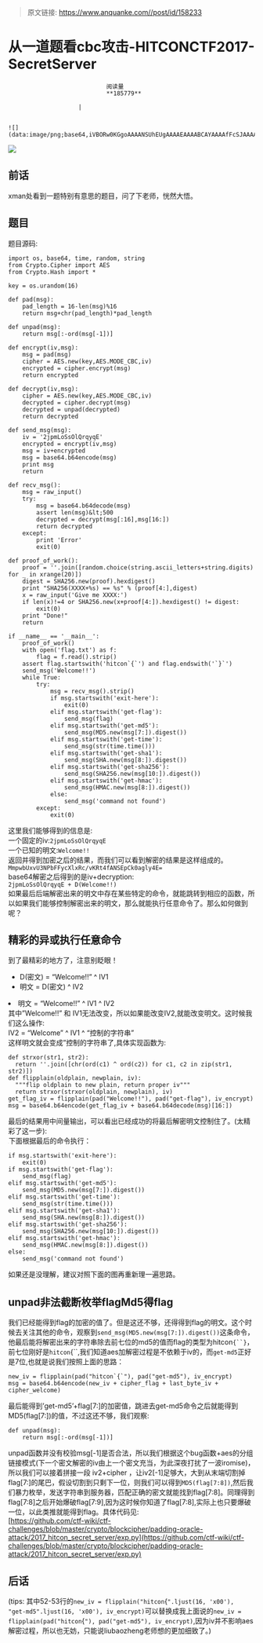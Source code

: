 > 原文链接: https://www.anquanke.com//post/id/158233 


# 从一道题看cbc攻击-HITCONCTF2017-SecretServer


                                阅读量   
                                **185779**
                            
                        |
                        
                                                                                                                                    ![](data:image/png;base64,iVBORw0KGgoAAAANSUhEUgAAAAEAAAABCAYAAAAfFcSJAAAAAXNSR0IArs4c6QAAAARnQU1BAACxjwv8YQUAAAAJcEhZcwAADsQAAA7EAZUrDhsAAAANSURBVBhXYzh8+PB/AAffA0nNPuCLAAAAAElFTkSuQmCC)
                                                                                            



[![](https://p4.ssl.qhimg.com/t0123ee5e2bbe25c885.jpg)](https://p4.ssl.qhimg.com/t0123ee5e2bbe25c885.jpg)

## 前话

xman处看到一题特别有意思的题目，问了下老师，恍然大悟。



## 题目

题目源码:

```
import os, base64, time, random, string
from Crypto.Cipher import AES
from Crypto.Hash import *

key = os.urandom(16)

def pad(msg):
    pad_length = 16-len(msg)%16
    return msg+chr(pad_length)*pad_length

def unpad(msg):
    return msg[:-ord(msg[-1])]

def encrypt(iv,msg):
    msg = pad(msg)
    cipher = AES.new(key,AES.MODE_CBC,iv)
    encrypted = cipher.encrypt(msg)
    return encrypted

def decrypt(iv,msg):
    cipher = AES.new(key,AES.MODE_CBC,iv)
    decrypted = cipher.decrypt(msg)
    decrypted = unpad(decrypted)
    return decrypted

def send_msg(msg):
    iv = '2jpmLoSsOlQrqyqE'
    encrypted = encrypt(iv,msg)
    msg = iv+encrypted
    msg = base64.b64encode(msg)
    print msg
    return

def recv_msg():
    msg = raw_input()
    try:
        msg = base64.b64decode(msg)
        assert len(msg)&lt;500
        decrypted = decrypt(msg[:16],msg[16:])
        return decrypted
    except:
        print 'Error'
        exit(0)

def proof_of_work():
    proof = ''.join([random.choice(string.ascii_letters+string.digits) for _ in xrange(20)])
    digest = SHA256.new(proof).hexdigest()
    print "SHA256(XXXX+%s) == %s" % (proof[4:],digest)
    x = raw_input('Give me XXXX:')
    if len(x)!=4 or SHA256.new(x+proof[4:]).hexdigest() != digest: 
        exit(0)
    print "Done!"
    return

if __name__ == '__main__':
    proof_of_work()
    with open('flag.txt') as f:
        flag = f.read().strip()
    assert flag.startswith('hitcon`{`') and flag.endswith('`}`')
    send_msg('Welcome!!')
    while True:
        try:
            msg = recv_msg().strip()
            if msg.startswith('exit-here'):
                exit(0)
            elif msg.startswith('get-flag'):
                send_msg(flag)
            elif msg.startswith('get-md5'):
                send_msg(MD5.new(msg[7:]).digest())
            elif msg.startswith('get-time'):
                send_msg(str(time.time()))
            elif msg.startswith('get-sha1'):
                send_msg(SHA.new(msg[8:]).digest())
            elif msg.startswith('get-sha256'):
                send_msg(SHA256.new(msg[10:]).digest())
            elif msg.startswith('get-hmac'):
                send_msg(HMAC.new(msg[8:]).digest())
            else:
                send_msg('command not found')
        except:
            exit(0)
```

这里我们能够得到的信息是:<br>
一个固定的iv:`2jpmLoSsOlQrqyqE`<br>
一个已知的明文:`Welcome!!`<br>
返回并得到加密之后的结果，而我们可以看到解密的结果是这样组成的。<br>`MmpwbUxvU3NPbFFycXlxRc/vKRt4fANSEpCk0agly4E=`<br>
base64解密之后得到的是iv+decryption:<br>`2jpmLoSsOlQrqyqE + D(Welcome!!)`<br>
如果最后后端解密出来的明文中存在某些特定的命令，就能跳转到相应的函数，所以如果我们能够控制解密出来的明文，那么就能执行任意命令了。那么如何做到呢？



## 精彩的异或执行任意命令

到了最精彩的地方了，注意别眨眼！
- D(密文) = “Welcome!!” ^ IV1
- 明文 = D(密文) ^ IV2
<li>明文 = “Welcome!!” ^ IV1 ^ IV2<br>
其中”Welcome!!” 和 IV1无法改变，所以如果能改变IV2,就能改变明文。这时候我们这么操作:</li>
IV2 = “Welcome” ^ IV1 ^ “控制的字符串”<br>
这样明文就会变成”控制的字符串了,具体实现函数为:

```
def strxor(str1, str2):
  return ''.join([chr(ord(c1) ^ ord(c2)) for c1, c2 in zip(str1, str2)])
def flipplain(oldplain, newplain, iv):
  """flip oldplain to new plain, return proper iv"""
  return strxor(strxor(oldplain, newplain), iv)
get_flag_iv = flipplain(pad("Welcome!!"), pad("get-flag"), iv_encrypt)
msg = base64.b64encode(get_flag_iv + base64.b64decode(msg)[16:])
```

最后的结果用中间量输出，可以看出已经成功的将最后解密明文控制住了。(太精彩了这一步):<br>[![](data:image/png;base64,iVBORw0KGgoAAAANSUhEUgAAAAEAAAABCAYAAAAfFcSJAAAAAXNSR0IArs4c6QAAAARnQU1BAACxjwv8YQUAAAAJcEhZcwAADsQAAA7EAZUrDhsAAAANSURBVBhXYzh8+PB/AAffA0nNPuCLAAAAAElFTkSuQmCC)](https://raw.githubusercontent.com/hwhxy/hwhxy.github.io/master/images/xmancrypto1.png)下面根据最后的命令执行：

```
if msg.startswith('exit-here'):
    exit(0)
if msg.startswith('get-flag'):
    send_msg(flag)
elif msg.startswith('get-md5'):
    send_msg(MD5.new(msg[7:]).digest())
elif msg.startswith('get-time'):
    send_msg(str(time.time()))
elif msg.startswith('get-sha1'):
    send_msg(SHA.new(msg[8:]).digest())
elif msg.startswith('get-sha256'):
    send_msg(SHA256.new(msg[10:]).digest())
elif msg.startswith('get-hmac'):
    send_msg(HMAC.new(msg[8:]).digest())
else:
    send_msg('command not found')
```

如果还是没理解，建议对照下面的图再重新理一遍思路。<br>[![](data:image/png;base64,iVBORw0KGgoAAAANSUhEUgAAAAEAAAABCAYAAAAfFcSJAAAAAXNSR0IArs4c6QAAAARnQU1BAACxjwv8YQUAAAAJcEhZcwAADsQAAA7EAZUrDhsAAAANSURBVBhXYzh8+PB/AAffA0nNPuCLAAAAAElFTkSuQmCC)](https://raw.githubusercontent.com/hwhxy/hwhxy.github.io/master/images/SecretService1.png)



## unpad非法截断枚举flagMd5得flag

我们已经能得到flag的加密的值了。但是这还不够，还得得到flag的明文。这个时候去关注其他的命令，观察到`send_msg(MD5.new(msg[7:]).digest())`这条命令，他最后能将解密出来的字符串除去前七位的md5的值而flag的类型为hitcon`{``}`，前七位刚好是`hitcon`{``,我们知道aes加解密过程是不依赖于iv的，而`get-md5`正好是7位,也就是说我们按照上面的思路：

```
new_iv = flipplain(pad("hitcon`{`"), pad("get-md5"), iv_encrypt)
msg = base64.b64encode(new_iv + cipher_flag + last_byte_iv + cipher_welcome)
```

最后能得到’get-md5’+flag[7:]的加密值，跳进去get-md5命令之后就能得到MD5(flag[7:])的值，不过这还不够，我们观察:

```
def unpad(msg):
    return msg[:-ord(msg[-1])]
```

unpad函数并没有校验msg[-1]是否合法，所以我们根据这个bug函数+aes的分组链接模式(下一个密文解密的iv由上一个密文充当，为此深夜打扰了一波iromise)，所以我们可以接着拼接一段 iv2+cipher ，让iv2[-1]足够大，大到从末端切割掉flag[7:]的尾巴，假设切割到只剩下一位，则我们可以得到`MD5(flag[7:8])`,然后我们暴力枚举，发送字符串到服务器，匹配正确的密文就能找到flag[7:8]。同理得到flag[7:8]之后开始爆破flag[7:9],因为这时候你知道了flag[7:8],实际上也只要爆破一位，以此类推就能得到flag。具体代码见:<br>[https://github.com/ctf-wiki/ctf-challenges/blob/master/crypto/blockcipher/padding-oracle-attack/2017_hitcon_secret_server/exp.py](https://github.com/ctf-wiki/ctf-challenges/blob/master/crypto/blockcipher/padding-oracle-attack/2017_hitcon_secret_server/exp.py)



## 后话

(tips: 其中52-53行的`new_iv = flipplain("hitcon`{`".ljust(16, 'x00'), "get-md5".ljust(16, 'x00'), iv_encrypt)`可以替换成我上面说的`new_iv = flipplain(pad("hitcon`{`"), pad("get-md5"), iv_encrypt)`,因为iv并不影响aes解密过程，所以也无妨，只能说liubaozheng老师想的更加细致了。)
